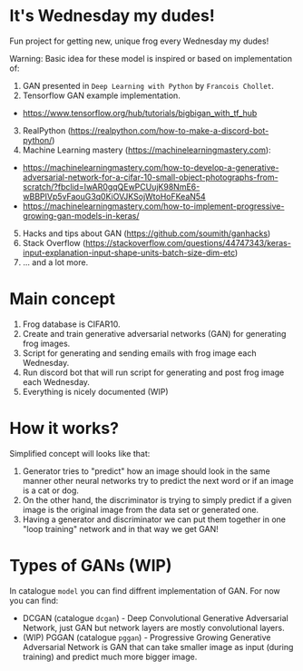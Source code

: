 # It's Wednesday my dudes!
Fun project for getting new, unique frog every Wednesday my dudes!

Warning: Basic idea for these model is inspired or based on implementation of:
1. GAN presented in `Deep Learning with Python` by `Francois Chollet`.
2. Tensorflow GAN example implementation.
* https://www.tensorflow.org/hub/tutorials/bigbigan_with_tf_hub
3. RealPython (https://realpython.com/how-to-make-a-discord-bot-python/)
4. Machine Learning mastery (https://machinelearningmastery.com):
* https://machinelearningmastery.com/how-to-develop-a-generative-adversarial-network-for-a-cifar-10-small-object-photographs-from-scratch/?fbclid=IwAR0gqQEwPCUujK98NmE6-wBBPIVp5vFaouG3q0KiOVJKSojWtoHoFKeaN54
* https://machinelearningmastery.com/how-to-implement-progressive-growing-gan-models-in-keras/
5. Hacks and tips about GAN (https://github.com/soumith/ganhacks)
6. Stack Overflow (https://stackoverflow.com/questions/44747343/keras-input-explanation-input-shape-units-batch-size-dim-etc)
7. ... and a lot more.

# Main concept
1. Frog database is CIFAR10.
2. Create and train generative adversarial networks (GAN) for generating frog images.
3. Script for generating and sending emails with frog image each Wednesday.
4. Run discord bot that will run script for generating and post frog image each Wednesday.
5. Everything is nicely documented (WIP)

# How it works?
Simplified concept will looks like that:
1. Generator tries to "predict" how an image should look in the same manner other neural networks try to predict the next word or if an image is a cat or dog. 
2. On the other hand, the discriminator is trying to simply predict if a given image is the original image from the data set or generated one.
3. Having a generator and discriminator we can put them together in one "loop training" network and in that way we get GAN!

# Types of GANs (WIP)
In catalogue `model` you can find diffrent implementation of GAN. For now you can find:
* DCGAN (catalogue `dcgan`) - Deep Convolutional Generative Adversarial Network, just GAN but network layers are mostly convolutional layers.
* (WIP) PGGAN (catalogue `pggan`) - Progressive Growing Generative Adversarial Network is GAN that can take smaller image as input (during training) and predict much more bigger image.

